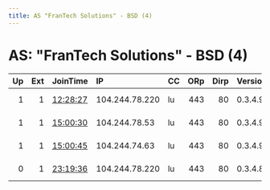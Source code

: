```yaml
---
title: AS "FranTech Solutions" - BSD (4)
---
```


# AS: "FranTech Solutions" - BSD (4)

|   Up |   Ext | JoinTime                                                                                            | IP             | CC   |   ORp |   Dirp | Version   | Contact                 | Nickname          |   eFamMembers |
|-----:|------:|:----------------------------------------------------------------------------------------------------|:---------------|:-----|------:|-------:|:----------|:------------------------|:------------------|--------------:|
|    1 |     1 | [12:28:27](https://metrics.torproject.org/rs.html#details/8700E60BA43AFA53FFDBB6C6FC479DC2D234E14C) | 104.244.78.220 | lu   |   443 |     80 | 0.3.4.9   | hello at swissprivacyla | SwissPrivacyLab02 |             4 |
|    1 |     1 | [15:00:30](https://metrics.torproject.org/rs.html#details/0A5636A5B2B2BAAC07E0D5E7AA3F269715867E71) | 104.244.78.53  | lu   |   443 |     80 | 0.3.4.9   | hello at swissprivacyla | SwissPrivacyLab05 |             4 |
|    1 |     1 | [15:00:45](https://metrics.torproject.org/rs.html#details/DCBA89A5EC4EC9E6E1F37B650D1FD26D8D89EF43) | 104.244.74.63  | lu   |   443 |     80 | 0.3.4.9   | hello at swissprivacyla | SwissPrivacyLab04 |             4 |
|    0 |     1 | [23:19:36](https://metrics.torproject.org/rs.html#details/D8D4361431783A8333114344BDA25234CAAE191B) | 104.244.78.220 | lu   |   443 |     80 | 0.3.4.8   | hello at swissprivacyla | SwissPrivacyLab02 |             1 |
